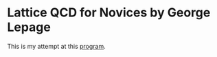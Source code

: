 # Lattice QCD for Novices by George Lepage

This is my attempt at this [program](https://arxiv.org/pdf/hep-lat/0506036.pdf).
